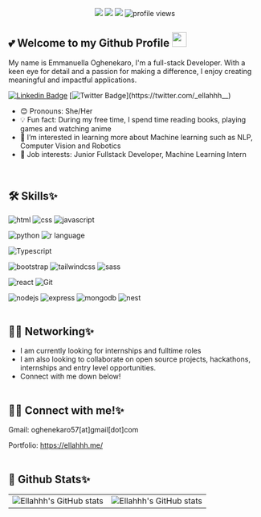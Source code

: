 <p align="center">
    <a href="https://github.com/oghene-ella/oghene-ella"><img src="https://img.shields.io/badge/status-updating-yellow.svg"></a>
    <a href="https://github.com/oghene-ella/oghene-ella/graphs/contributors"><img src="https://img.shields.io/github/contributors/oghene-ella/oghene-ella?color=blueviolet"></a>
    <a href="https://github.com/oghene-ella"><img src="https://img.shields.io/github/stars/oghene-ella.svg?color=blue&logo=github"></a>
    <img src="https://komarev.com/ghpvc/?username=oghene-ella&color=red&style=flat-square" alt="profile views">
</p>


## 💕 Welcome to my Github Profile <img src="https://media.giphy.com/media/hvRJCLFzcasrR4ia7z/giphy.gif" width="29px" height="29px">
<p>My name is Emmanuella Oghenekaro, I'm a full-stack Developer. With a keen eye for detail and a passion for making a difference, I enjoy creating meaningful and impactful applications.</p>

[![Linkedin Badge](https://img.shields.io/badge/-oghenekaro_-blue?style=for-the-badge&logo=Linkedin&logoColor=white&link=https://www.linkedin.com/in/emmanuella-oghenekaro/)](https://www.linkedin.com/in/emmanuella-oghenekaro/) 
[![Twitter Badge](https://img.shields.io/badge/-@_ellahhh___-1ca0f1?style=for-the-badge&logo=twitter&logoColor=white&link=https://twitter.com/_ellahhh__)](https://twitter.com/_ellahhh__)


- 😊 Pronouns: She/Her </br>
- 💡 Fun fact: During my free time, I spend time reading books, playing games and watching anime</br>
- 🌱 I’m interested in learning more about Machine learning such as NLP, Computer Vision and Robotics</br>
- 💼 Job interests: Junior Fullstack Developer, Machine Learning Intern</br>
<br/>

## 🛠️ Skills✨

![html](https://img.shields.io/badge/HTML5-000000?style=for-the-badge&logo=html5&logoColor=white)
![css](https://img.shields.io/badge/CSS3-000000?style=for-the-badge&logo=css3&logoColor=white)
![javascript](https://img.shields.io/badge/JavaScript-000000?style=for-the-badge&logo=javascript&logoColor=F7DF1E)

![python](https://img.shields.io/badge/Python-000000?style=for-the-badge&logo=python&logoColor=white)
![r language](https://img.shields.io/badge/R-000000?style=for-the-badge&logo=r&logoColor=white)

![Typescript](https://img.shields.io/badge/Typescript-000000?style=for-the-badge&logo=typescript&logoColor=white)

![bootstrap](https://img.shields.io/badge/bootstrap-000000?style=for-the-badge&logo=bootstrap&logoColor=white)
![tailwindcss](https://img.shields.io/badge/TailwindCSS-000000?style=for-the-badge&logo=tailwindcss&logoColor=white)
![sass](https://img.shields.io/badge/SASS-000000?style=for-the-badge&logo=sass&logoColor=white)

![react](https://img.shields.io/badge/React-000000?style=for-the-badge&logo=React&logoColor=white)
![Git](https://img.shields.io/badge/Git-000000?style=for-the-badge&logo=git&logoColor=white)

![nodejs](https://img.shields.io/badge/Nodejs-000000?style=for-the-badge&logo=nodejs&logoColor=white)
![express](https://img.shields.io/badge/express-000000?style=for-the-badge&logo=express&logoColor=white)
![mongodb](https://img.shields.io/badge/Mongodb-000000?style=for-the-badge&logo=mongodb&logoColor=white)
![nest](https://img.shields.io/badge/Nest-000000?style=for-the-badge&logo=nestjs&logoColor=white)
<br/><br/>

## 😶‍🌫️ Networking✨
- I am currently looking for internships and fulltime roles
- I am also looking to collaborate on open source projects, hackathons, internships and entry level opportunities.
- Connect with me down below!
<br/><br/>

## 📲🤙 Connect with me!✨
Gmail: oghenekaro57[at]gmail[dot]com 

Portfolio: https://ellahhh.me/
<br/><br/>

## 🌼 Github Stats✨
<table>
    <tr>
        <td align="center"><img align="center" src="https://github-readme-stats.vercel.app/api?username=oghene-ella&show_icons=true&include_all_commit=true&theme=synthwave&hide_border=true" alt="Ellahhh's GitHub stats" /></td>
        <td rowspan="2" align="center"><img align="center" src="https://github-readme-stats.vercel.app/api/top-langs/?username=oghene-ella&langs_count=8&layout=compact&theme=dracula&hide_border=true" alt="Ellahhh's GitHub stats" /></td>
    </tr>
</table>
